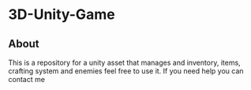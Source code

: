 # 3D-Unity-Game

## About

This is a repository for a unity asset that manages and inventory, items, crafting system and enemies feel free to use it.
If you need help you can contact me
